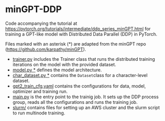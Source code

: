 # minGPT-DDP

Code accompanying the tutorial at https://pytorch.org/tutorials/intermediate/ddp_series_minGPT.html for training a GPT-like model with Distributed Data Parallel (DDP) in PyTorch. 

Files marked with an asterisk (*) are adapted from the minGPT repo (https://github.com/karpathy/minGPT). 

- [trainer.py](mingpt/trainer.py) includes the Trainer class that runs the distributed training iterations on the model with the provided dataset.
- [model.py *](mingpt/model.py) defines the model architecture.
- [char_dataset.py *](mingpt/char_dataset.py) contains the `Dataset`class for a character-level dataset.
- [gpt2_train_cfg.yaml](mingpt/gpt2_train_cfg.yaml) contains the configurations for data, model, optimizer and training run.
- [main.py](mingpt/main.py) is the entry point to the trainig job. It sets up the DDP process group, reads all the configurations and runs the training job.
- [slurm/](mingpt/slurm) contains files for setting up an AWS cluster and the slurm script to run multinode training.